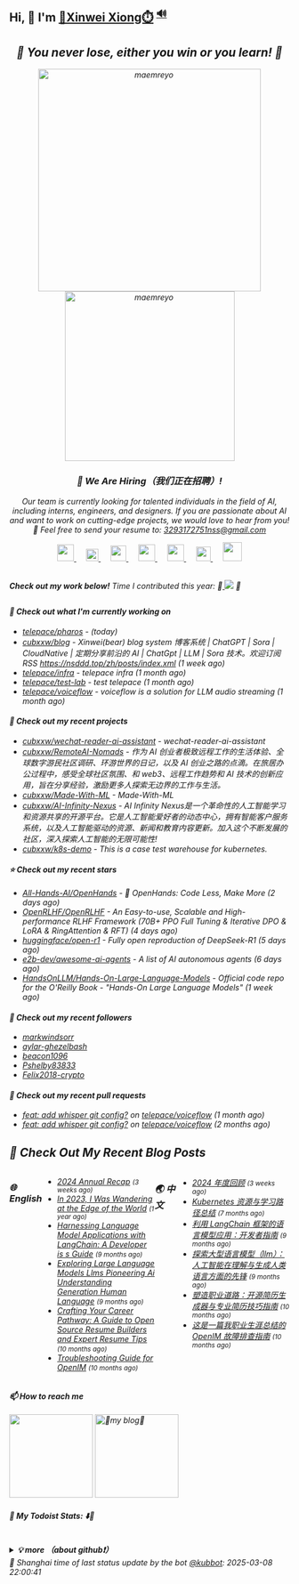 ## Hi, 👋  I'm <a href="https://nsddd.top" target="_blank">🐻Xinwei Xiong⏱️</a> <sup><a href="https://nsddd.top" />🔊</a></sup>


<h2 align="center"><em>🌟 You never lose, either you win or you learn!<em> 💪</h2>

<p align="center">
	<img src="https://github-readme-stats.vercel.app/api?username=cubxxw&theme=dracula&show_icons=true" alt="maemreyo" width="400" />
	<img src="https://github-readme-stats.vercel.app/api/top-langs/?username=cubxxw&layout=compact&theme=dracula" alt="maemreyo" width="305"/>
</p>

<h3 align="center">🚀 We Are Hiring（我们正在招聘）!</h3>

<p align="center">
  Our team is currently looking for talented individuals in the field of AI, including interns, engineers, and designers. If you are passionate about AI and want to work on cutting-edge projects, we would love to hear from you! <br>
  📧 Feel free to send your resume to: <a href="mailto:3293172751nss@gmail.com">3293172751nss@gmail.com</a>
</p>

<p align="center">
  <a href="https://mail.google.com/mail/u/0/?fs=1&tf=cm&to=3293172751nss@gmail.com" target="_blank" alt="CSDN" title="CSDN">
    <img src="https://www.svgrepo.com/show/381000/new-logo-gmail.svg" width="30px"/>
  </a>
  &emsp;
  <a href="https://calendly.com/cubxxw" target="_blank" alt="CSDN" title="CSDN">
    <img src="http://sm.nsddd.top/sm202309241412249.svg" width="22px"/>
  </a>
  &emsp;
  <a href="https://www.zhihu.com/people/3293172751" target="_blank" alt="Zhihu" title="Zhihu">
    <img src="https://img.icons8.com/material-two-tone/50/000000/zhihu.png" width="28px"/>
  </a>
  &emsp;
  <a href="https://space.bilibili.com/1233089591" target="_blank" alt="Bilibili" title="Bilibili">
    <img src="https://user-images.githubusercontent.com/29084184/129467562-a754907c-c128-40d0-80ad-86e89bdda3d6.png" width="30px"/>
  </a> 
  &emsp;
  <a href="https://https://www.youtube.com/channel/UCd3qbRbMwYlh5uKneo_2m_w" target="_blank" alt="YouTube" title="YouTube">
    <img src="https://img.icons8.com/ios-filled/50/000000/youtube-play.png" width="30px"/>
  </a>
  &emsp;
  <a href="https://www.linkedin.com/in/cubxxw" target="_blank" alt="LinkedIn" title="LinkedIn">
    <img src="http://sm.nsddd.top/sm202309161903134.svg" width="26px"/>
  </a>
  &emsp;
  <a href="https://twitter.com/xxw3293172751" target="_blank" alt="LinkedIn" title="LinkedIn">
    <img src="https://s2.loli.net/2022/01/15/vamdrInCTQsfDP6.jpg" width="34px"/>
  </a>
</p>

<br>
  <strong>Check out my work below!</strong> Time I contributed this year: 🎉<a href="https://wakatime.com/@c445b3c6-a2bc-43a2-a24a-0828a17244b4" title="项目的进展时长" > <img src="https://wakatime.com/badge/user/c445b3c6-a2bc-43a2-a24a-0828a17244b4.svg"></a> 🎉
<h2></h2>

#### 👷 Check out what I'm currently working on

- [telepace/pharos](https://github.com/telepace/pharos) -  (today)
- [cubxxw/blog](https://github.com/cubxxw/blog) - Xinwei(bear) blog system 博客系统 | ChatGPT | Sora | CloudNative | 定期分享前沿的 AI | ChatGpt | LLM | Sora 技术。欢迎订阅 RSS  https://nsddd.top/zh/posts/index.xml (1 week ago)
- [telepace/infra](https://github.com/telepace/infra) - telepace infra (1 month ago)
- [telepace/test-lab](https://github.com/telepace/test-lab) - test telepace (1 month ago)
- [telepace/voiceflow](https://github.com/telepace/voiceflow) - voiceflow is a solution for LLM audio streaming (1 month ago)

#### 🌱 Check out my recent projects

- [cubxxw/wechat-reader-ai-assistant](https://github.com/cubxxw/wechat-reader-ai-assistant) - wechat-reader-ai-assistant
- [cubxxw/RemoteAI-Nomads](https://github.com/cubxxw/RemoteAI-Nomads) - 作为 AI 创业者极致远程工作的生活体验、全球数字游民社区调研、环游世界的日记，以及 AI 创业之路的点滴。在旅居办公过程中，感受全球社区氛围、和 web3、远程工作趋势和 AI 技术的创新应用，旨在分享经验，激励更多人探索无边界的工作与生活。
- [cubxxw/Made-With-ML](https://github.com/cubxxw/Made-With-ML) - Made-With-ML
- [cubxxw/AI-Infinity-Nexus](https://github.com/cubxxw/AI-Infinity-Nexus) - AI Infinity Nexus是一个革命性的人工智能学习和资源共享的开源平台。它是人工智能爱好者的动态中心，拥有智能客户服务系统，以及人工智能驱动的资源、新闻和教育内容更新。加入这个不断发展的社区，深入探索人工智能的无限可能性!
- [cubxxw/k8s-demo](https://github.com/cubxxw/k8s-demo) - This is a case test warehouse for kubernetes.

#### ⭐ Check out my recent stars

- [All-Hands-AI/OpenHands](https://github.com/All-Hands-AI/OpenHands) - 🙌 OpenHands: Code Less, Make More (2 days ago)
- [OpenRLHF/OpenRLHF](https://github.com/OpenRLHF/OpenRLHF) - An Easy-to-use, Scalable and High-performance RLHF Framework (70B&#43; PPO Full Tuning &amp; Iterative DPO &amp; LoRA &amp; RingAttention &amp; RFT) (4 days ago)
- [huggingface/open-r1](https://github.com/huggingface/open-r1) - Fully open reproduction of DeepSeek-R1 (5 days ago)
- [e2b-dev/awesome-ai-agents](https://github.com/e2b-dev/awesome-ai-agents) - A list of AI autonomous agents (6 days ago)
- [HandsOnLLM/Hands-On-Large-Language-Models](https://github.com/HandsOnLLM/Hands-On-Large-Language-Models) - Official code repo for the O&#39;Reilly Book - &#34;Hands-On Large Language Models&#34; (1 week ago)

#### 👯 Check out my recent followers

- [markwindsorr](https://github.com/markwindsorr)
- [aylar-ghezelbash](https://github.com/aylar-ghezelbash)
- [beacon1096](https://github.com/beacon1096)
- [Pshelby83833](https://github.com/Pshelby83833)
- [Felix2018-crypto](https://github.com/Felix2018-crypto)

#### 🔨 Check out my recent pull requests

- [feat: add whisper git config?](https://github.com/telepace/voiceflow/pull/19) on [telepace/voiceflow](https://github.com/telepace/voiceflow) (1 month ago)
- [feat: add whisper git config?](https://github.com/telepace/voiceflow/pull/17) on [telepace/voiceflow](https://github.com/telepace/voiceflow) (2 months ago)

## 📜 Check Out My Recent Blog Posts

<div style="display: flex; justify-content: space-between;">

### 🌐 English
<div style="width: 48%;">



- [2024 Annual Recap](https://nsddd.top/posts/2024-annual-review/) <small>(3 weeks ago)</small>
- [In 2023, I Was Wandering at the Edge of the World](https://nsddd.top/posts/in-2023-i-was-wandering-at-the-edge-of-the-world/) <small>(1 year ago)</small>
- [Harnessing Language Model Applications with LangChain: A Developer is s Guide](https://nsddd.top/posts/harnessing-language-model-applications-with-langchain-a-developer-is-guide/) <small>(9 months ago)</small>
- [Exploring Large Language Models Llms Pioneering Ai Understanding Generation Human Language](https://nsddd.top/posts/exploring-large-language-models-llms-pioneering-ai-understanding-generation-human-language/) <small>(9 months ago)</small>
- [Crafting Your Career Pathway: A Guide to Open Source Resume Builders and Expert Resume Tips](https://nsddd.top/posts/crafting-your-career-pathway-a-guide-to-open-source-resume-builders-and-expert-resume-tips/) <small>(10 months ago)</small>
- [Troubleshooting Guide for OpenIM](https://nsddd.top/posts/troubleshooting-guide-for-openim/) <small>(10 months ago)</small>

</div>

### 🌏 中文
<div style="width: 48%;">



- [2024 年度回顾](https://nsddd.top/zh/posts/2024-annual-review/) <small>(3 weeks ago)</small>
- [Kubernetes 资源与学习路径总结](https://nsddd.top/zh/posts/kubernetes-learning/) <small>(7 months ago)</small>
- [利用 LangChain 框架的语言模型应用：开发者指南](https://nsddd.top/zh/posts/harnessing-language-model-applications-with-langchain-a-developer-is-guide/) <small>(9 months ago)</small>
- [探索大型语言模型（llm）：人工智能在理解与生成人类语言方面的先锋](https://nsddd.top/zh/posts/exploring-large-language-models-llms-pioneering-ai-understanding-generation-human-language/) <small>(9 months ago)</small>
- [塑造职业道路：开源简历生成器与专业简历技巧指南](https://nsddd.top/zh/posts/crafting-your-career-pathway-a-guide-to-open-source-resume-builders-and-expert-resume-tips/) <small>(10 months ago)</small>
- [这是一篇我职业生涯总结的 OpenIM 故障排查指南](https://nsddd.top/zh/posts/troubleshooting-guide-for-openim/) <small>(10 months ago)</small>

</div>

</div>

#### 📫 How to reach me


<a target="_blank" href="http://mail.qq.com/cgi-bin/qm_share?t=qm_mailme&email=1Ky9u7qzrL26o7G9i6OhvLW6lLK7rLm1vbj6t7u5" style="text-decoration:none;"><img src="http://rescdn.qqmail.com/zh_CN/htmledition/images/function/qm_open/ico_mailme_02.png" width="150"/></a>
<a href="https://liberapay.com/xiongxinwei/donate" target="_blank"><img src="https://cdn.buymeacoffee.com/buttons/v2/default-red.png" alt="💋my blog💋" width="150" ></a>


#### 🚧 My Todoist Stats: ⬇️👀

<br>
<details><summary><b>💡 more （about github❗）</b></summary>
<br>
<p><a href='https://www.facebook.com/profile.php?id=100034435372354'>Facebook</a> | <a href='https://telsacoin.io/'>Website</a> | <a href='http://nsddd.top'>Blog</a> | <a href='https://t.me/smile3293172751'>Telegram</a> | <a href='https://twitter.com/xxw3293172751'>Twitter</a> | <a href='https://www.linkedin.cn/injobs/in/xiongxinwei-xiong-7606a0227'>Linkedin</a> | <a href='https://liberapay.com/xiongxinwei/donate'>Donate</a></p>
<p align='center'>
<a href="https://www.linkedin.cn/injobs/in/xiongxinwei-xiong-7606a0227" target="_blank"><img src="https://img.shields.io/badge/linkedin-xiongxinwei-yellowgreen?logo=linkedin&style=flat-square"></a>
<a href="https://twitter.com/xxw3293172751" target="_blank"><img src="https://img.shields.io/badge/twitter-%40xxw3293172751-informational?logo=twitter&style=flat-square"></a>
<a href="https://www.zhihu.com/people/3293172751" target="_blank"><img src="https://img.shields.io/badge/%E7%9F%A5%E4%B9%8E-%E9%93%BE%E5%AD%A6%E8%80%85%E7%A4%BE%E5%8C%BA-blue?logo=zhihu&style=flat-square"></a>
<a href="http://sm.nsddd.top/sm0d220ad72063197b9875379403f6c88.jpg" target="_blank"><img src="https://img.shields.io/badge/%E5%BE%AE%E4%BF%A1-smile-brightgreen?logo=wechat&style=flat-square"></a>
<a href="https://space.bilibili.com/1233089591" target="_blank"><img src="https://img.shields.io/badge/b%E7%AB%99-%E6%97%A0%E4%B8%8E%E4%BC%A6%E6%AF%94%E7%9A%84%E5%BE%97%E5%BE%97-red?logo=bilibili&style=flat-square"></a>
</p>
<p align='center'>
<a href="https://weibo.com/u/6248930985" target="_blank"><img src="https://img.shields.io/badge/%E5%BE%AE%E5%8D%9A-%E6%97%A0%E4%B8%8E%E4%BC%A6%E6%AF%94%E7%9A%84%E5%BE%97%E5%BE%97-critical?style=social&logo=Sina%20Weibo"></a>
<a href="https://github.com/cubxxw" target="_blank"><img src="https://img.shields.io/badge/Github-xiongxinwei-inactive?style=social&logo=github"></a>
<a href="http://nsddd.top" target="_blank"><img src="https://img.shields.io/badge/%E5%8D%9A%E5%AE%A2-%40xiongxinwei-blue?style=social&logo=Octopus%20Deploy"></a>
</p>
</hr>



<img src="/github-metrics.svg" alt="Metrics" width="100%">

### 🔮 Platform & Tools

[![](https://img.shields.io/badge/mac%20os-292e33?style=for-the-badge&logo=apple&logoColor=ffffff)](https://www.apple.com/macos/big-sur/)
[![Arch](https://img.shields.io/badge/Arch%20Linux-1793D1?logo=arch-linux&logoColor=fff&style=for-the-badge)](https://archlinux.org/)
[![](https://img.shields.io/badge/FireFox-FF7139?style=for-the-badge&logo=Firefox-Browser&logoColor=ffffff)](https://www.mozilla.org/zh-CN/firefox/new/)
[![Vercel](https://img.shields.io/badge/Vercel-%23000000.svg?style=for-the-badge&logo=vercel&logoColor=white)](https://vercel.com/)
![OnePlus](https://img.shields.io/badge/OnePlus-%23F5010C.svg?style=for-the-badge&logo=oneplus&logoColor=white)
[![Telegram](https://img.shields.io/badge/Telegram-2CA5E0?style=for-the-badge&logo=telegram&logoColor=white)](https://t.me/cloudnativer)

[![](https://img.shields.io/badge/IDE-Goland-black?style=flat-square&logo=goland&logoColor=ffffff)](https://www.jetbrains.com/)
[![](https://img.shields.io/badge/Editor-Visual%20Studio%20Code-007ACC?style=flat-square&logo=visual-studio-code&logoColor=ffffff)](https://code.visualstudio.com/)
[![](https://img.shields.io/badge/Note-Notion-000000?style=flat-square&logo=notion&logoColor=ffffff)](https://notion.so)

	
[![](https://img.shields.io/badge/OS-Arch%20Linux-33aadd?style=flat-square&logo=arch-linux&logoColor=ffffff)](https://www.archlinux.org/)
[![](https://img.shields.io/badge/macOS-Big%20Sur-292e33?style=flat-square&logo=apple&logoColor=ffffff)](https://www.apple.com/macos/big-sur/)
[![](https://img.shields.io/badge/Windows-11-4e9eee?style=flat-square&logo=windows&logoColor=ffffff)](https://www.microsoft.com/windows/windows-11)
[![](https://img.shields.io/badge/IDE-Visual%20Studio%20Code-blue?style=flat-square&logo=visual-studio-code&logoColor=ffffff)](https://code.visualstudio.com/)

[![](https://img.shields.io/badge/OnePlus-7%20Pro-f5010c?style=flat-square&logo=oneplus&logoColor=ffffff)](https://www.oneplus.com/)
[![](https://img.shields.io/badge/iPhone-XS-999999?style=flat-square&logo=apple&logoColor=ffffff)](https://www.apple.com/)
[![](https://img.shields.io/badge/Blackberry-Classic-000000?style=flat-square&logo=blackberry&logoColor=ffffff)](https://www.blackberry.com/)

[![](https://img.shields.io/badge/-Webpack-8dd6f9?style=flat-square&logo=webpack&logoColor=white)](https://webpack.js.org/)
[![](https://img.shields.io/badge/-React-61dafb?style=flat-square&logo=react&logoColor=ffffff)](https://reactjs.org/)
[![](https://img.shields.io/badge/-Docker-2496ED?style=flat-square&logo=docker&logoColor=ffffff)](https://www.docker.com/)
[![](https://img.shields.io/badge/-Yarn-2c8ebb?style=flat-square&logo=yarn&logoColor=ffffff)](https://yarnpkg.com/)
[![](https://img.shields.io/badge/-TypeScript-007acc?style=flat-square&logo=typescript&logoColor=white)](https://www.typescriptlang.org/)
[![](https://img.shields.io/badge/-CSS3-1572B6?style=flat-square&logo=css3&logoColor=white)](https://www.w3.org/Style/CSS/)
[![](https://img.shields.io/badge/-Less-1d365d?style=flat-square&logo=less&logoColor=ffffff)](https://lesscss.org/)   
[![](https://img.shields.io/badge/-NPM-cb3837?style=flat-square&logo=npm&logoColor=white)](https://npmjs.com/)
[![](https://img.shields.io/badge/-PostCSS-dd3a0a?style=flat-square&logo=postcss&logoColor=white)](https://postcss.org/)
[![](https://img.shields.io/badge/-HTML5-E34F26?style=flat-square&logo=html5&logoColor=white)](https://html.spec.whatwg.org/)
[![](https://img.shields.io/badge/-Git-f05032?style=flat-square&logo=git&logoColor=white)](https://git-scm.com/)
[![](https://img.shields.io/badge/-rollup.js-ec4a3f?style=flat-square&logo=rollup.js&logoColor=ffffff)](https://rollupjs.org/)
[![](https://img.shields.io/badge/-Stylus-ff6347?style=flat-square&logo=stylus&logoColor=ffffff)](https://stylus-lang.com/)
[![](https://img.shields.io/badge/-Serverless-fd5750?style=flat-square&logo=serverless&logoColor=ffffff)](https://www.serverless.com/)   
[![](https://img.shields.io/badge/-Linux-fcc624?style=flat-square&logo=linux&logoColor=white)](https://www.linuxfoundation.org/)
[![](https://img.shields.io/badge/-JavaScript-f7e018?style=flat-square&logo=javascript&logoColor=white)](https://www.ecma-international.org/)
[![](https://img.shields.io/badge/-Vue.js-4fc08d?style=flat-square&logo=vue.js&logoColor=ffffff)](https://vuejs.org/)
[![](https://img.shields.io/badge/-MongoDB-47a248?style=flat-square&logo=mongodb&logoColor=ffffff)](https://www.mongodb.com/)
[![](https://img.shields.io/badge/-Nginx-269539?style=flat-square&logo=nginx&logoColor=ffffff)](https://nginx.org/)
[![](https://img.shields.io/badge/-Node.js-43853d?style=flat-square&logo=node.js&logoColor=ffffff)](https://nodejs.org/)
	
	
### 🗃️ Code & Skills

![](https://skillicons.dev/icons?i=kubernetes,grafana,prometheus,docker,linux,ansible,cloudflare,css,github,go,md)

[![](https://img.shields.io/badge/-WireGuard-88171A?style=flat-square&logo=wireguard&logoColor=ffffff)](https://www.wireguard.com/)
[![](https://img.shields.io/badge/-Kubernetes-326CE5?style=flat-square&logo=kubernetes&logoColor=ffffff)](https://kubernetes.io/)
[![](https://img.shields.io/badge/-Docker-2496ED?style=flat-square&logo=docker&logoColor=ffffff)](https://www.docker.com/)
[![](https://img.shields.io/badge/-Podman-892CA0?style=flat-square&logo=podman&logoColor=ffffff)](https://podman.io/)
[![](https://img.shields.io/badge/-Prometheus-E6522C?style=flat-square&logo=prometheus&logoColor=ffffff)](https://prometheus.io/)
[![](https://img.shields.io/badge/-Grafana-F46800?style=flat-square&logo=grafana&logoColor=ffffff)](https://grafana.com/)
[![](https://img.shields.io/badge/-Harbor-60B932?style=flat-square&logo=harbor&logoColor=ffffff)](https://goharbor.io/)
[![](https://img.shields.io/badge/-Consul-F24C53?style=flat-square&logo=consul&logoColor=ffffff)](https://www.consul.io/)

[![](https://img.shields.io/badge/-Hugo-FF4088?style=flat-square&logo=hugo&logoColor=ffffff)](https://gohugo.io/)
[![](https://img.shields.io/badge/-Linux-Fcc624?style=flat-square&logo=linux&logoColor=ffffff)](https://www.linux.org/)
[![](https://img.shields.io/badge/-Nginx-269539?style=flat-square&logo=nginx&logoColor=ffffff)](https://nginx.org/)
[![](https://img.shields.io/badge/-GitHub%20Actions-2088FF?style=flat-square&logo=github-actions&logoColor=ffffff)](https://github.com/features/actions)
[![](https://img.shields.io/badge/-Golang-00ADD8?style=flat-square&logo=go&logoColor=ffffff)](https://golang.org/)
[![](https://img.shields.io/badge/-Ceph-EF5C55?style=flat-square&logo=ceph&logoColor=ffffff)](https://ceph.io/)
[![](https://img.shields.io/badge/-Ansible-EE0000?style=flat-square&logo=ansible&logoColor=ffffff)](https://www.ansible.com/)
[![](https://img.shields.io/badge/-Markdown-black?style=flat-square&logo=markdown&logoColor=ffffff)](https://www.markdownguide.org/)

</br>
 <figure><embed src="https://wakatime.com/share/@3293172751/d229e6d8-525a-4de8-80d2-04b78aa7d04a.svg"></embed></figure>
</details>
 🚀 Shanghai time of last status update by the bot <a href='https://github.com/kubbot'>@kubbot</a>: 2025-03-08 22:00:41
